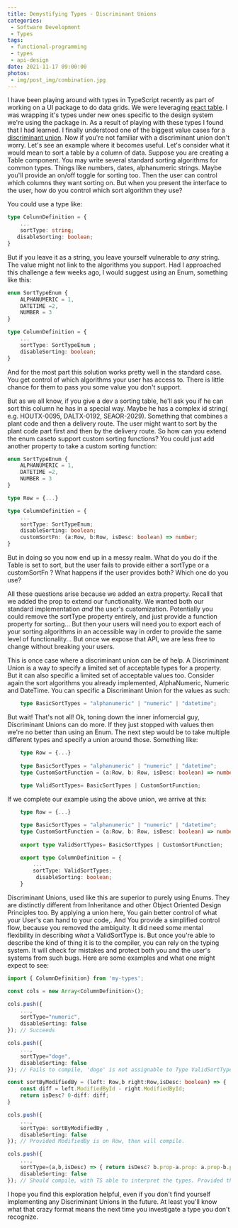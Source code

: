 ```yaml
---
title: Demystifying Types - Discriminant Unions
categories:
 - Software Development
 - Types
tags:
 - functional-programming
 - types
 - api-design
date: 2021-11-17 09:00:00
photos: 
 - img/post_img/combination.jpg
---
```


I have been playing around with types in TypeScript recently as part of working on a UI package to do data grids. We were leveraging [react table](https://react-table.tanstack.com/). I was wrapping it's types under new ones specific to the design system we're using the package in. As a result of playing with these types I found that I had learned. I finally understood one of the biggest value cases for a [discriminant union](https://fsharpforfunandprofit.com/posts/discriminated-unions/). Now if you're not familiar with a discriminant union don't worry. Let's see an example where it becomes useful. Let's consider what it would mean to sort a table by a column of data. Suppose you are creating a Table component. You may write several standard sorting algorithms for common types. Things like numbers, dates, alphanumeric strings.  Maybe you'll provide an on/off toggle for sorting too. Then the user can control which columns they want sorting on. But when you present the interface to the user, how do you control which sort algorithm they use?

You could use a type like:

```ts
type ColunnDefinition = {
    ...
    sortType: string;
   disableSorting: boolean;
}
```

But if you leave it as a string, you leave yourself vulnerable to _any_ string. The value might not link to the algorithms you support. Had I approached this challenge a few weeks ago, I would suggest using an Enum, something like this:


```ts
enum SortTypeEnum {
	ALPHANUMERIC = 1,
	DATETIME =2,
	NUMBER = 3
}

type ColumnDefinition = {
	...
	sortType: SortTypeEnum ;
    disableSorting: boolean;
}
```


And for the most part this solution works pretty well in the standard case. You get control of which algorithms your user has access to. There is little chance for them to pass you some value you don't support. 

But as we all know, if you give a dev a sorting table, he'll ask you if he can sort this column he has in a special way. Maybe he has a complex id string( e.g. HOUTX-0095, DALTX-0192, SEAOR-2029).  Something that combines a plant code and then a delivery route. The user might want to sort by the plant code part first and then by the delivery route.  So how can you extend the enum caseto support custom sorting functions? You could just add another property to take a custom sorting function:

```ts
enum SortTypeEnum {
	ALPHANUMERIC = 1,
	DATETIME =2,
	NUMBER = 3
}

type Row = {...}

type ColumnDefinition = {
	...
	sortType: SortTypeEnum;
	disableSorting: boolean;
	customSortFn: (a:Row, b:Row, isDesc: boolean) => number;
}
```

But in doing so you now end up in a messy realm. What do you do if the Table is set to sort, but the user fails to provide either a sortType or a customSortFn ? What happens if the user provides both? Which one do you use?

All these questions arise because we added an extra property. Recall that we added the prop to extend our functionality. We wanted both our standard implementation _and_ the user's customization. Potentially you could remove the sortType property entirely, and just provide a function property for sorting... But then your users will need you to export each of your sorting algorithms in an accessible way in order to provide the same level of functionality... But once we expose that API, we are less free to change without breaking your users. 

This is once case where a discriminant union can be of help. A Discriminant Union is a way to specify a limited set of acceptable types for a property. But it can also specific a limited set of acceptable values too. Consider again the sort algorithms you already implemented, AlphaNumeric, Numeric and DateTime. You can specific a Discriminant Union for the values as such:

```ts
	type BasicSortTypes = "alphanumeric" | "numeric" | "datetime";
```

But wait! That's not all! Ok, toning down the inner infomercial guy, Discriminant Unions can do more. If they just stopped with values then we're no better than using an Enum. The next step would be to take multiple different types and specify a union around those. Something like:

```ts
	type Row = {...}
	
	type BasicSortTypes = "alphanumeric" | "numeric" | "datetime";
	type CustomSortFunction = (a:Row, b: Row, isDesc: boolean) => number;
	
	type ValidSortTypes= BasicSortTypes | CustomSortFunction;
```

If we complete our example using the above union, we arrive at this:
```ts
	type Row = {...}

	type BasicSortTypes = "alphanumeric" | "numeric" | "datetime";
	type CustomSortFunction = (a:Row, b: Row, isDesc: boolean) => number;
	
	export type ValidSortTypes= BasicSortTypes | CustomSortFunction;

	export type ColumnDefinition = {
		...
		sortType: ValidSortTypes;
		 disableSorting: boolean;
	}
```

Discriminant Unions, used like this are superior to purely using Enums.  They are distinctly different from Inheritance and other Object Oriented Design Principles too. By applying a union here, You gain better control of what your User's can hand to your code,. And You provide a simplified control flow, because you removed the ambiguity. It did need some mental flexibility in describing _what_ a ValidSortType is.  But once you're able to describe the kind of thing it is to the compiler, you can rely on the typing system. It will check for mistakes and protect both you and the user's systems from such bugs. Here are some examples and what one might expect to see:

```ts
import { ColumnDefinition} from 'my-types';

const cols = new Array<ColumnDefinition>();

cols.push({
	...,
	sortType="numeric",
	disableSorting: false
}); // Succeeds

cols.push({
	...,
	sortType="doge",
	disableSorting: false
}); // Fails to compile, 'doge' is not assignable to Type ValidSortType

const sortByModifiedBy = (left: Row,b right:Row,isDesc: boolean) => { 
	const diff = left.ModifiedById - right.ModifiedById;
	return isDesc? 0-diff: diff;
}

cols.push({
	...,
	sortType: sortByModifiedBy ,
	disableSorting: false
}); // Provided ModifiedBy is on Row, then will compile.

cols.push({
	...,
	sortType=(a,b,isDesc) => { return isDesc? b.prop-a.prop: a.prop-b.prop},
	disableSorting: false
}); // Should compile, with TS able to interpret the types. Provided that prop is on type Row.

```

I hope you find this exploration helpful, even if you don't find yourself implementing any Discriminant Unions in the future. At least you'll know what that crazy format means the next time you investigate a type you don't recognize. 